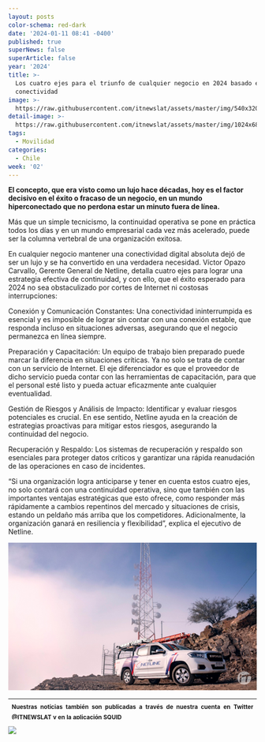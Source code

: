 ```yaml
---
layout: posts
color-schema: red-dark
date: '2024-01-11 08:41 -0400'
published: true
superNews: false
superArticle: false
year: '2024'
title: >-
  Los cuatro ejes para el triunfo de cualquier negocio en 2024 basado en
  conectividad
image: >-
  https://raw.githubusercontent.com/itnewslat/assets/master/img/540x320/netline-chile-p.jpg
detail-image: >-
  https://raw.githubusercontent.com/itnewslat/assets/master/img/1024x680/netline-chile-g.jpg
tags:
  - Movilidad
categories:
  - Chile
week: '02'
---
```

**El concepto, que era visto como un lujo hace décadas, hoy es el factor decisivo en el éxito o fracaso de un negocio, en un mundo hiperconectado que no perdona estar un minuto fuera de línea.**

Más que un simple tecnicismo, la continuidad operativa se pone en práctica todos los días y en un mundo empresarial cada vez más acelerado, puede ser la columna vertebral de una organización exitosa.

En cualquier negocio mantener una conectividad digital absoluta dejó de ser un lujo y se ha convertido en una verdadera necesidad. Víctor Opazo Carvallo, Gerente General de Netline, detalla cuatro ejes para lograr una estrategia efectiva de continuidad, y con ello, que el éxito esperado para 2024 no sea obstaculizado por cortes de Internet ni costosas interrupciones:

Conexión y Comunicación Constantes: Una conectividad ininterrumpida es esencial y es imposible de lograr sin contar con una conexión estable, que responda incluso en situaciones adversas, asegurando que el negocio permanezca en línea siempre.

Preparación y Capacitación: Un equipo de trabajo bien preparado puede marcar la diferencia en situaciones críticas. Ya no solo se trata de contar con un servicio de Internet. El eje diferenciador es que el proveedor de dicho servicio pueda contar con las herramientas de capacitación, para que el personal esté listo y pueda actuar eficazmente ante cualquier eventualidad.

Gestión de Riesgos y Análisis de Impacto: Identificar y evaluar riesgos potenciales es crucial. En ese sentido, Netline ayuda en la creación de estrategias proactivas para mitigar estos riesgos, asegurando la continuidad del negocio.

Recuperación y Respaldo: Los sistemas de recuperación y respaldo son esenciales para proteger datos críticos y garantizar una rápida reanudación de las operaciones en caso de incidentes.

“Si una organización logra anticiparse y tener en cuenta estos cuatro ejes, no solo contará con una continuidad operativa, sino que también con las importantes ventajas estratégicas que esto ofrece, como responder más rápidamente a cambios repentinos del mercado y situaciones de crisis, estando un peldaño más arriba que los competidores. Adicionalmente, la organización ganará en resiliencia y flexibilidad”, explica el ejecutivo de Netline.

![](https://raw.githubusercontent.com/itnewslat/assets/master/img/540x320/netline-chile-p.jpg)

<table style="height: 42px;" width="569">
<tbody>
<tr>
<td style="text-align: justify;"><sub><strong>Nuestras noticias también son publicadas a través de nuestra cuenta en Twitter <a href="https://twitter.com/itnewslat?lang=es">@ITNEWSLAT</a> y en la aplicación <a href="https://squidapp.co/en/">SQUID</a></strong></sub></td>
</tr>
</tbody>
</table>

<img src="https://tracker.metricool.com/c3po.jpg?hash=56f88a41e39ab42c063cc51676587a04"/>